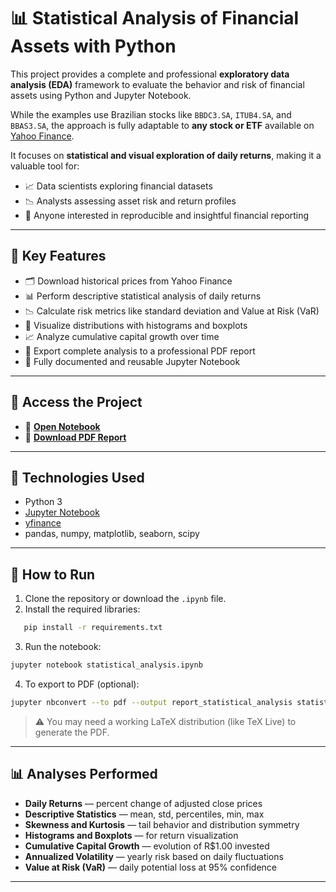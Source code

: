 # 📊 Statistical Analysis of Financial Assets with Python

This project provides a complete and professional **exploratory data analysis (EDA)** framework to evaluate the behavior and risk of financial assets using Python and Jupyter Notebook.

While the examples use Brazilian stocks like `BBDC3.SA`, `ITUB4.SA`, and `BBAS3.SA`, the approach is fully adaptable to **any stock or ETF** available on [Yahoo Finance](https://finance.yahoo.com/).

It focuses on **statistical and visual exploration of daily returns**, making it a valuable tool for:

- 📈 Data scientists exploring financial datasets
- 📉 Analysts assessing asset risk and return profiles
- 📄 Anyone interested in reproducible and insightful financial reporting

---

## 📌 Key Features

- 🗂️ Download historical prices from Yahoo Finance
- 📊 Perform descriptive statistical analysis of daily returns
- 📉 Calculate risk metrics like standard deviation and Value at Risk (VaR)
- 📐 Visualize distributions with histograms and boxplots
- 📈 Analyze cumulative capital growth over time
- 📄 Export complete analysis to a professional PDF report
- 📓 Fully documented and reusable Jupyter Notebook

---

## 🔗 Access the Project

- 📓 **[Open Notebook](notebooks/statistical_analysis.ipynb)**  
- 📄 **[Download PDF Report](reports/statistical_analysis_report.pdf)**

---

## 🧰 Technologies Used

- Python 3
- [Jupyter Notebook](https://jupyter.org/)
- [yfinance](https://pypi.org/project/yfinance/)
- pandas, numpy, matplotlib, seaborn, scipy

---

## 🚀 How to Run

1. Clone the repository or download the `.ipynb` file.
2. Install the required libraries:

```bash
   pip install -r requirements.txt
```

3. Run the notebook:

```bash
jupyter notebook statistical_analysis.ipynb
```

4. To export to PDF (optional):

```bash
jupyter nbconvert --to pdf --output report_statistical_analysis statistical_analysis.ipynb
```

> ⚠️ You may need a working LaTeX distribution (like TeX Live) to generate the PDF.

---

## 📊 Analyses Performed

* **Daily Returns** — percent change of adjusted close prices
* **Descriptive Statistics** — mean, std, percentiles, min, max
* **Skewness and Kurtosis** — tail behavior and distribution symmetry
* **Histograms and Boxplots** — for return visualization
* **Cumulative Capital Growth** — evolution of R$1.00 invested
* **Annualized Volatility** — yearly risk based on daily fluctuations
* **Value at Risk (VaR)** — daily potential loss at 95% confidence

---
